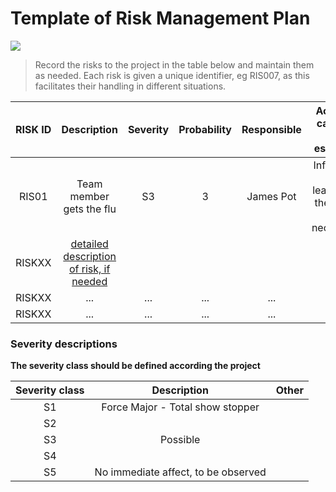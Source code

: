 # Template of Risk Management Plan

![](https://openclipart.org/image/400px/svg_to_png/163063/dontlifttoomuch.png)

> Record the risks to the project in the table below and maintain them as needed. Each risk is given a unique identifier, eg RIS007, as this facilitates their handling in different situations.

| RISK ID |	Description | Severity | Probability | Responsible | Action in case the risk escalates | 
|:--:|:--:|:--:|:--:|:--:|:--:|
| RIS01 | Team member gets the flu |  S3 | 3 |  James Pot | Inform the team leader and the client, if necessary. |
| RISKXX | [detailed description of risk, if needed]() | | | |
| RISKXX | ... |... |... |... |...|
| RISKXX |... |... |... |... |...|

### Severity descriptions

**The severity class should be defined according  the project**

| Severity class | Description | Other |
|:----:|:----:|:----:|
| S1 | Force Major - Total show stopper |   | 
| S2 | | | 
| S3 | Possible | | 
| S4 | | | 
| S5 | No immediate affect, to be observed   |  | 


